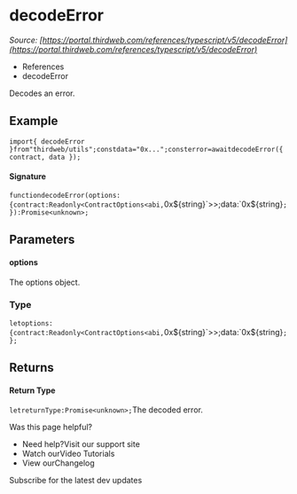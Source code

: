 # decodeError

*Source: [https://portal.thirdweb.com/references/typescript/v5/decodeError](https://portal.thirdweb.com/references/typescript/v5/decodeError)*

* References
* decodeError

Decodes an error.

## Example

`import{ decodeError }from"thirdweb/utils";constdata="0x...";consterror=awaitdecodeError({ contract, data });`
#### Signature

`functiondecodeError(options:{contract:Readonly<ContractOptions<abi,`0x${string}`>>;data:`0x${string}`;}):Promise<unknown>;`
## Parameters

#### options

The options object.

### Type

`letoptions:{contract:Readonly<ContractOptions<abi,`0x${string}`>>;data:`0x${string}`;};`
## Returns

#### Return Type

`letreturnType:Promise<unknown>;`The decoded error.

Was this page helpful?

* Need help?Visit our support site
* Watch ourVideo Tutorials
* View ourChangelog

Subscribe for the latest dev updates

